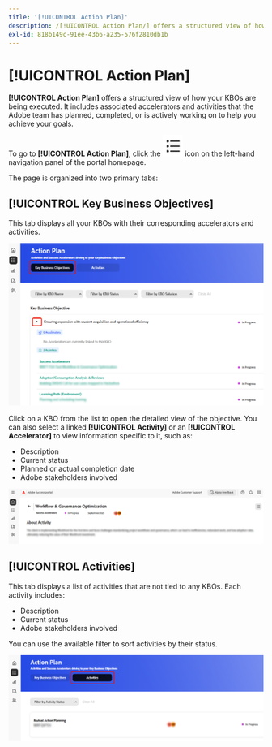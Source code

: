 ```yaml
---
title: '[!UICONTROL Action Plan]'
description: /[!UICONTROL Action Plan/] offers a structured view of how your KBOs are being executed. It includes associated accelerators and activities that the Adobe team has planned, completed, or is actively working on to help you achieve your goals.
exl-id: 818b149c-91ee-43b6-a235-576f2810db1b
---
```

# [!UICONTROL Action Plan]

**[!UICONTROL Action Plan]** offers a structured view of how your KBOs are being executed. It includes associated accelerators and activities that the Adobe team has planned, completed, or is actively working on to help you achieve your goals.

To go to **[!UICONTROL Action Plan]**, click the ![action-plan-icon](/help/adobe-success-portal/assets/action-plan-icon.png) icon on the left-hand navigation panel of the portal homepage. 

The page is organized into two primary tabs:

## [!UICONTROL Key Business Objectives]

This tab displays all your KBOs with their corresponding accelerators and activities.

![action-plan-kbo-tab](/help/adobe-success-portal/assets/action-plan-kbo-tab.png)

Click on a KBO from the list to open the detailed view of the objective. You can also select a linked **[!UICONTROL Activity]** or an **[!UICONTROL Accelerator]** to view information specific to it, such as:

* Description
* Current status
* Planned or actual completion date
* Adobe stakeholders involved

![action-plan-kbo-tab-about-activity](/help/adobe-success-portal/assets/action-plan-kbo-tab-about-activity.png)

## [!UICONTROL Activities]

This tab displays a list of activities that are not tied to any KBOs. Each activity includes: 

* Description
* Current status
* Adobe stakeholders involved 

You can use the available filter to sort activities by their status.

![action-plan-activity-tab](/help/adobe-success-portal/assets/action-plan-activity-tab.png)
